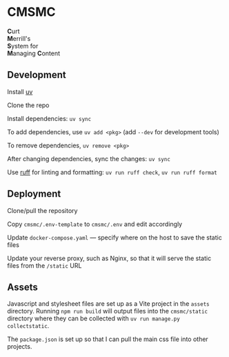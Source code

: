 # CMSMC

**C**urt  
**M**errill's  
**S**ystem for  
**M**anaging
**C**ontent


## Development

Install [uv](https://docs.astral.sh/uv/)

Clone the repo

Install dependencies: `uv sync`

To add dependencies, use `uv add <pkg>` (add `--dev` for development tools)

To remove dependencies, `uv remove <pkg>`

After changing dependencies, sync the changes: `uv sync`

Use [ruff](https://docs.astral.sh/ruff/) for linting and formatting: `uv run ruff check`, `uv run ruff format`


## Deployment

Clone/pull the repository

Copy `cmsmc/.env-template` to `cmsmc/.env` and edit accordingly

Update `docker-compose.yaml` — specify where on the host to save the static files

Update your reverse proxy, such as Nginx, so that it will serve the static files from the `/static` URL


## Assets

Javascript and stylesheet files are set up as a Vite project in the `assets`
directory. Running `npm run build` will output files into the `cmsmc/static`
directory where they can be collected with `uv run manage.py collectstatic`.

The `package.json` is set up so that I can pull the main css file into other
projects.
